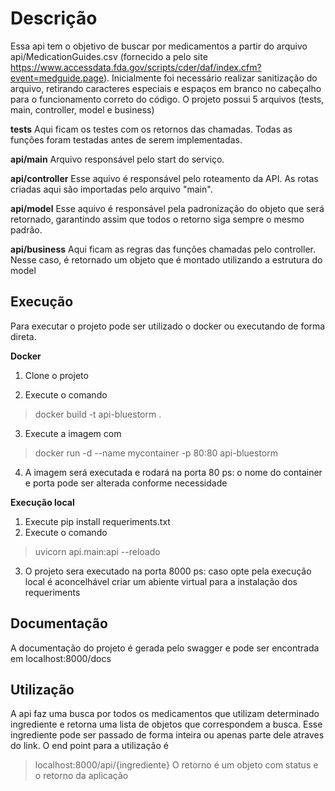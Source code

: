 # Descrição

Essa api tem o objetivo de buscar por medicamentos a partir do arquivo api/MedicationGuides.csv (fornecido a pelo site https://www.accessdata.fda.gov/scripts/cder/daf/index.cfm?event=medguide.page).
Inicialmente foi necessário realizar sanitização do arquivo, retirando caracteres especiais e espaços em branco no cabeçalho para o funcionamento correto do código.
O projeto possui 5 arquivos (tests, main, controller, model e business)

**tests**
Aqui ficam os testes com os retornos das chamadas. Todas as funções foram testadas antes de serem implementadas.

**api/main**
Arquivo responsável pelo start do serviço.

**api/controller**
Esse aquivo é responsável pelo roteamento da API. As rotas criadas aqui são importadas pelo arquivo "main".

**api/model**
Esse aquivo é responsável pela padronização do objeto que será retornado, garantindo assim que todos o retorno siga sempre o mesmo padrão.

**api/business**
Aqui ficam as regras das funções chamadas pelo controller. Nesse caso, é retornado um objeto que é montado utilizando a estrutura do model

## Execução

Para executar o projeto pode ser utilizado o docker ou executando de forma direta.

**Docker**

1. Clone o projeto

2. Execute o comando 

> docker build -t api-bluestorm .

3. Execute a imagem com 
> docker run -d --name mycontainer -p 80:80 api-bluestorm
4. A imagem será executada e rodará na porta 80
ps: o nome do container e porta pode ser alterada conforme necessidade

**Execução local**
1. Execute pip install requeriments.txt
2. Execute o comando
> uvicorn api.main:api --reloado
3. O projeto sera executado na porta 8000
ps: caso opte pela execução local é aconcelhável criar um abiente virtual para a instalação dos requeriments

##  Documentação 
A documentação do projeto é gerada pelo swagger e pode ser encontrada em localhost:8000/docs

## Utilização
A api faz uma busca por todos os medicamentos que utilizam determinado ingrediente e retorna uma lista de objetos que correspondem a busca.
Esse ingrediente pode ser passado de forma inteira ou apenas parte dele atraves do link. 
O end point para a utilização é
>localhost:8000/api/{ingrediente}
O retorno é um objeto com status e o retorno da aplicação
